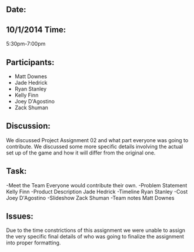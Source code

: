 Date:
--------
10/1/2014
Time: 
--------
5:30pm-7:00pm

Participants:
------------------
 - Matt Downes
 - Jade Hedrick
 - Ryan Stanley
 - Kelly Finn
 - Joey D'Agostino
 - Zack Shuman

Discussion:
----------------
We discussed Project Assignment 02 and what part everyone was going to contribute.
We discussed some more specific details involving the actual set up of the game and how
it will differ from the original one.

Task:
--------
-Meet the Team			Everyone would contribute their own.
-Problem Statement 		Kelly Finn
-Product Description            Jade Hedrick
-Timeline				        Ryan Stanley
-Cost					Joey D'Agostino
-Slideshow				Zack Shuman
-Team notes				Matt Downes

Issues:
----------
Due to the time constrictions of this assignment we were unable to assign the very specific final
details of who was going to finalize the assignment into proper formatting. 




